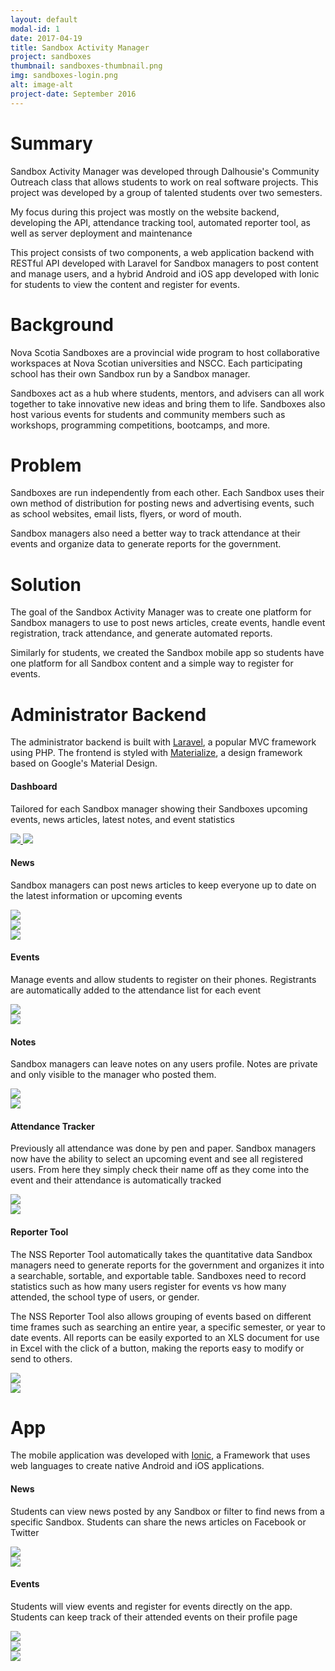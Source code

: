```yaml
---
layout: default
modal-id: 1
date: 2017-04-19
title: Sandbox Activity Manager
project: sandboxes
thumbnail: sandboxes-thumbnail.png
img: sandboxes-login.png
alt: image-alt
project-date: September 2016
---
```


# Summary
Sandbox Activity Manager was developed through Dalhousie's Community Outreach class that allows students to work on real software projects. This project was developed by a group of talented students over two semesters.   

My focus during this project was mostly on the website backend, developing the API, attendance tracking tool, automated reporter tool, as well as server deployment and maintenance 

This project consists of two components, a web application backend with RESTful API developed with Laravel for Sandbox managers to post content and manage users, and a hybrid Android and iOS app developed with Ionic for students to view the content and register for events.   
# Background
Nova Scotia Sandboxes are a provincial wide program to host collaborative workspaces at Nova Scotian universities and NSCC.
Each participating school has their own Sandbox run by a Sandbox manager.

Sandboxes act as a hub where students, mentors, and advisers can all work together to take innovative new ideas and bring them to life. 
Sandboxes also host various events for students and community members such as workshops, programming competitions, bootcamps, and more.

# Problem
Sandboxes are run independently from each other. Each Sandbox uses their own method of distribution for posting news and advertising events, such as school websites, email lists, flyers, or word of mouth. 

Sandbox managers also need a better way to track attendance at their events and organize data to generate reports for the government.

# Solution
The goal of the Sandbox Activity Manager was to create one platform for Sandbox managers to use to post news articles, 
create events, handle event registration, track attendance, and generate automated reports.  

Similarly for students, we created the Sandbox mobile app so students have one platform for all Sandbox content and a simple way to register for events.

# Administrator Backend
The administrator backend is built with <a href="https://laravel.com" target="_blank">Laravel</a>, a popular MVC framework using PHP.
The frontend is styled with <a href="http://materializecss.com" target="_blank">Materialize</a>, a design framework based on Google's Material Design. 

#### Dashboard
Tailored for each Sandbox manager showing their Sandboxes upcoming events, news articles, latest notes, and event statistics

<div class="row">
    <div class="col-lg-12">
        <div class="row">
            <a href="img/projects/sandboxes/sandboxes-dashboard.png" data-toggle="lightbox" data-title="Sandbox Dashboard" data-gallery="dashboard-gallery" class="col-lg-6">
                <img src="img/projects/sandboxes/sandboxes-dashboard.png" class="img-responsive">
            </a>
            <a href="img/projects/sandboxes/sandboxes-charts.png" data-toggle="lightbox" data-title="Sandbox Dashboard" data-gallery="dashboard-gallery" class="col-lg-6">
                <img src="img/projects/sandboxes/sandboxes-charts.png" class="img-responsive">
            </a>
        </div>
    </div>
</div>

#### News
Sandbox managers can post news articles to keep everyone up to date on the latest information or upcoming events

<div class="row">
    <div class="col-lg-4">
        <a href="img/projects/sandboxes/sandboxes-news-form-complete.png" data-toggle="lightbox" data-gallery="news" data-title="News Form">
            <img src="img/projects/sandboxes/sandboxes-news-form-complete.png" class="img-responsive">
        </a>
    </div>
    <div class="col-lg-4">
        <a href="img/projects/sandboxes/sandboxes-news-filters.png" data-toggle="lightbox" data-gallery="news" data-title="News Filters">
            <img src="img/projects/sandboxes/sandboxes-news-filters.png" class="img-responsive">
        </a>
    </div>
    <div class="col-lg-4">
        <a href="img/projects/sandboxes/sandboxes-news.png" data-toggle="lightbox" data-gallery="news" data-title="News Articles">
            <img src="img/projects/sandboxes/sandboxes-news.png" class="img-responsive">
        </a>
    </div>
</div>

#### Events
Manage events and allow students to register on their phones. Registrants are automatically added to the attendance list for each event

<div class="row">
    <div class="col-lg-6">
        <a href="img/projects/sandboxes/sandboxes-event-form.png" data-toggle="lightbox" data-gallery="events" data-title="Event Form">
            <img src="img/projects/sandboxes/sandboxes-event-form.png" class="img-responsive">
        </a>
    </div>
    <div class="col-lg-6">
        <a href="img/projects/sandboxes/sandboxes-events.png" data-toggle="lightbox" data-gallery="events" data-title="Upcoming Events">
            <img src="img/projects/sandboxes/sandboxes-events.png" class="img-responsive">
        </a>
    </div>
</div>

#### Notes
Sandbox managers can leave notes on any users profile. Notes are private and only visible to the manager who posted them.

<div class="row">
    <div class="col-lg-6">
        <a href="img/projects/sandboxes/sandboxes-profile-note.png" data-toggle="lightbox" data-gallery="notes" data-title="Notes">
            <img src="img/projects/sandboxes/sandboxes-profile-note.png" class="img-responsive">
        </a>
    </div>
    <div class="col-lg-6">
        <a href="img/projects/sandboxes/sandboxes-notes-table.png" data-toggle="lightbox" data-gallery="notes" data-title="Notes">
            <img src="img/projects/sandboxes/sandboxes-notes-table.png" class="img-responsive">
        </a>
    </div>
</div>

#### Attendance Tracker
Previously all attendance was done by pen and paper. 
Sandbox managers now have the ability to select an upcoming event and see all registered users.
From here they simply check their name off as they come into the event and their attendance is automatically tracked
<div class="row">
    <div class="col-lg-6">
        <a href="img/projects/sandboxes/sandboxes-event-list.png" data-toggle="lightbox" data-gallery="attendance" data-title="Sandbox Attendance Tracker">
            <img src="img/projects/sandboxes/sandboxes-event-list.png" class="img-responsive">
        </a>
    </div>
    <div class="col-lg-6">
        <a href="img/projects/sandboxes/sandboxes-attendance-tracking.png" data-toggle="lightbox" data-gallery="attendance" data-title="Sandbox Attendance Tracker">
            <img src="img/projects/sandboxes/sandboxes-attendance-tracking.png" class="img-responsive">
        </a>
    </div>
</div>

#### Reporter Tool
The NSS Reporter Tool automatically takes the quantitative data Sandbox managers need to generate reports for the government and organizes it into a searchable, sortable, and exportable table.
Sandboxes need to record statistics such as how many users register for events vs how many attended, the school type of users, or gender.   

The NSS Reporter Tool also allows grouping of events based on different time frames such as searching an entire year, a specific semester, or year to date events.
All reports can be easily exported to an XLS document for use in Excel with the click of a button, making the reports easy to modify or send to others.

<div class="row">
    <div class="col-lg-6">
        <a href="img/projects/sandboxes/sandboxes-reporter.png" data-toggle="lightbox" data-gallery="reporter" data-title="NSS Reporter Tool Event Statistics">
            <img src="img/projects/sandboxes/sandboxes-reporter.png" class="img-responsive">
        </a>
    </div>
    <div class="col-lg-6">
        <a href="img/projects/sandboxes/sandboxes-reporter-user.png" data-toggle="lightbox" data-gallery="reporter" data-title="NSS Reporter Tool User Statistics">
            <img src="img/projects/sandboxes/sandboxes-reporter-user.png" class="img-responsive">
        </a>
    </div>
</div>


# App

The mobile application was developed with [Ionic](https://ionicframework.com/), 
a Framework that uses web languages to create native Android and iOS applications.

#### News

Students can view news posted by any Sandbox or filter to find news from a specific Sandbox. 
Students can share the news articles on Facebook or Twitter

<div class="row">
    <div class="col-lg-3 col-lg-offset-3">
        <a href="img/projects/sandboxes/app-news.png" data-toggle="lightbox" data-gallery="app-news" data-title="App News Feed">
            <img src="img/projects/sandboxes/app-news.png" class="img-responsive">
        </a>
    </div>
    <div class="col-lg-3">
        <a href="img/projects/sandboxes/app-news-details.png" data-toggle="lightbox" data-gallery="app-news" data-title="App News Details">
            <img src="img/projects/sandboxes/app-news-details.png" class="img-responsive">
        </a>
    </div>
</div>


#### Events

Students will view events and register for events directly on the app. Students can keep track of their attended events on their profile page
<div class="row">
    <div class="col-lg-3 col-lg-offset-2">
        <a href="img/projects/sandboxes/app-event.png" data-toggle="lightbox" data-gallery="app-event" data-title="App Event Feed">
            <img src="img/projects/sandboxes/app-event.png" class="img-responsive">
        </a>
    </div>
    <div class="col-lg-3">
        <a href="img/projects/sandboxes/app-event-details.png" data-toggle="lightbox" data-gallery="app-event" data-title="App Event Details">
            <img src="img/projects/sandboxes/app-event-details.png" class="img-responsive">
        </a>
    </div>
    <div class="col-lg-3">
        <a href="img/projects/sandboxes/app-event-details2.png" data-toggle="lightbox" data-gallery="app-event" data-title="App Event Details">
            <img src="img/projects/sandboxes/app-event-details2.png" class="img-responsive">
        </a>
    </div>
</div>